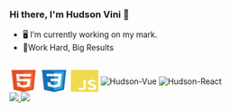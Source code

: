 ### Hi there, I'm Hudson Vini 👋

- 🖥 I’m currently working on my mark.
-  🦾Work Hard, Big Results

<div style="display: inline_block"><br>
  <img align="center" alt="Hudson-HTML" height="40" width="50" src="https://raw.githubusercontent.com/devicons/devicon/master/icons/html5/html5-original.svg">
  <img align="center" alt="Hudson-CSS" height="40" width="50" src="https://raw.githubusercontent.com/devicons/devicon/master/icons/css3/css3-original.svg">
    <img align="center" alt="Hudson-Js" height="40" width="50" src="https://raw.githubusercontent.com/devicons/devicon/master/icons/javascript/javascript-plain.svg">
  <img align="center" alt="Hudson-Vue" height="40" width="50" src="https://cdn.jsdelivr.net/gh/devicons/devicon/icons/vuejs/vuejs-original.svg">
  <img align="center" alt="Hudson-React" height="40" width="50" src="https://cdn.jsdelivr.net/gh/devicons/devicon/icons/react/react-original.svg">
</div>

<!--<div height="150px" margin-bottom="20px" border-radius="20px">
    <img height="100%" width="100%" border-radius="20px" object-fit="cover" src="https://img.lovepik.com/background/20211021/large/lovepik-banner-background-of-science-and-technology-image_500452313.jpg"/>
</div>-->
<div align="left">
  <a href="https://github.com/hudsonvini">
  <img height="180em" src="https://github-readme-stats.vercel.app/api?username=hudsonvini&show_icons=true&theme=vue&include_all_commits=true&count_private=true"/>
  <img height="180em" src="https://github-readme-stats.vercel.app/api/top-langs/?username=hudsonvini&layout=compact&langs_count=7&theme=vue"/>
</div>
